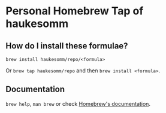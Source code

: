 # Personal Homebrew Tap of haukesomm

## How do I install these formulae?

`brew install haukesomm/repo/<formula>`

Or `brew tap haukesomm/repo` and then `brew install <formula>`.

## Documentation

`brew help`, `man brew` or check [Homebrew's documentation](https://docs.brew.sh).

